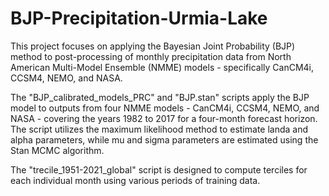 # BJP-Precipitation-Urmia-Lake
This project focuses on applying the Bayesian Joint Probability (BJP) method to post-processing of monthly precipitation data from North American Multi-Model Ensemble (NMME) models - specifically CanCM4i, CCSM4, NEMO, and NASA.

The "BJP_calibrated_models_PRC" and "BJP.stan" scripts apply the BJP model to outputs from four NMME models - CanCM4i, CCSM4, NEMO, and NASA - covering the years 1982 to 2017 for a four-month forecast horizon. The script utilizes the maximum likelihood method to estimate landa and alpha parameters, while mu and sigma parameters are estimated using the Stan MCMC algorithm.

The "trecile_1951-2021_global" script is designed to compute terciles for each individual month using various periods of training data. 

